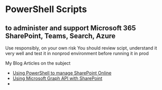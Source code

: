 # PowerShell Scripts
## to administer and support Microsoft 365 SharePoint, Teams, Search, Azure

Use responsibly, on your own risk
You should review scipt, understand it very well and test it in nonprod environment before running it in prod

My Blog Articles on the subject
- [Using PowerShell to manage SharePoint Online](https://vladilen.com/tag/powershell/)
- [Using Microsoft Graph API with SharePoint](https://vladilen.com/tag/microsoft-graph-api/)
- 